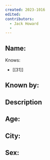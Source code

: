 ```yaml
---
created: 2023-1016
edited:
contributors:
  - Jack Howard
  - 
---
```


Name:
- 

Knows:
- [[31]]

Known by:
- 

Description
- 

Age:
- 
City:
- 
Sex:
- 
